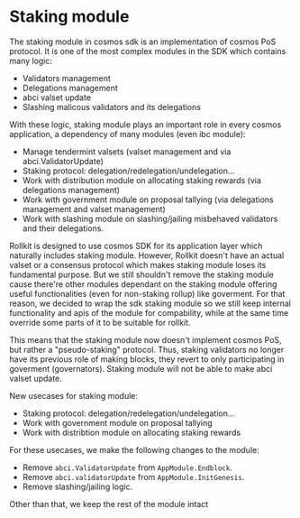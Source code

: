 # Staking module

The staking module in cosmos sdk is an implementation of cosmos PoS protocol. It is one of the most complex modules in the SDK which contains many logic:

- Validators management
- Delegations management
- abci valset update
- Slashing malicous validators and its delegations

With these logic, staking module plays an important role in every cosmos application, a dependency of many modules (even ibc module):

- Manage tendermint valsets (valset management and via abci.ValidatorUpdate)
- Staking protocol: delegation/redelegation/undelegation...
- Work with distribution module on allocating staking rewards (via delegations management)
- Work with government module on proposal tallying (via delegations management and valset management)
- Work with slashing module on slashing/jailing misbehaved validators and their delegations.

Rollkit is designed to use cosmos SDK for its application layer which naturally includes staking module. However, Rollkit doesn't have an actual valset or a consensus protocol which makes staking module loses its fundamental purpose. But we still shouldn't remove the staking module cause there're other modules dependant on the staking module offering useful functionalities (even for non-staking rollup) like goverment. For that reason, we decided to wrap the sdk staking module so we still keep internal functionality and apis of the module for compability, while at the same time override some parts of it to be suitable for rollkit.

This means that the staking module now doesn't implement cosmos PoS, but rather a "pseudo-staking" protocol. Thus, staking validators no longer have its previous role of making blocks, they revert to only participating in goverment (governators). Staking module will not be able to make abci valset update.

New usecases for staking module:

- Staking protocol: delegation/redelegation/undelegation...
- Work with government module on proposal tallying
- Work with distribtion module on allocating staking rewards
  
For these usecases, we make the following changes to the module:

- Remove `abci.ValidatorUpdate` from `AppModule.Endblock`.
- Remove `abci.validatorUpdate` from `AppModule.InitGenesis`.
- Remove slashing/jailing logic.

Other than that, we keep the rest of the module intact

